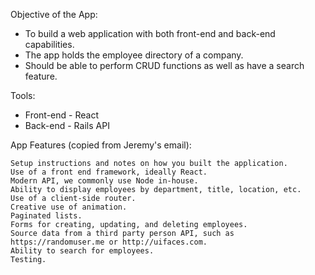 Objective of the App:
 - To build a web application with both front-end and back-end capabilities. 
 - The app holds the employee directory of a company.
 - Should be able to perform CRUD functions as well as have a search feature. 
 
Tools:
  - Front-end - React 
  - Back-end - Rails API

App Features (copied from Jeremy's email):


    Setup instructions and notes on how you built the application.
    Use of a front end framework, ideally React.
    Modern API, we commonly use Node in-house.
    Ability to display employees by department, title, location, etc.
    Use of a client-side router.
    Creative use of animation.
    Paginated lists.
    Forms for creating, updating, and deleting employees.
    Source data from a third party person API, such as https://randomuser.me or http://uifaces.com.
    Ability to search for employees.
    Testing.


